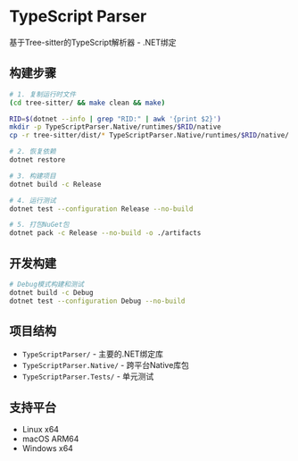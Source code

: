 # TypeScript Parser

基于Tree-sitter的TypeScript解析器 - .NET绑定

## 构建步骤

```bash
# 1. 复制运行时文件
(cd tree-sitter/ && make clean && make)

RID=$(dotnet --info | grep "RID:" | awk '{print $2}')
mkdir -p TypeScriptParser.Native/runtimes/$RID/native
cp -r tree-sitter/dist/* TypeScriptParser.Native/runtimes/$RID/native/

# 2. 恢复依赖
dotnet restore

# 3. 构建项目
dotnet build -c Release

# 4. 运行测试
dotnet test --configuration Release --no-build

# 5. 打包NuGet包
dotnet pack -c Release --no-build -o ./artifacts
```

## 开发构建

```bash
# Debug模式构建和测试
dotnet build -c Debug
dotnet test --configuration Debug --no-build
```

## 项目结构

- `TypeScriptParser/` - 主要的.NET绑定库
- `TypeScriptParser.Native/` - 跨平台Native库包
- `TypeScriptParser.Tests/` - 单元测试

## 支持平台

- Linux x64
- macOS ARM64  
- Windows x64

